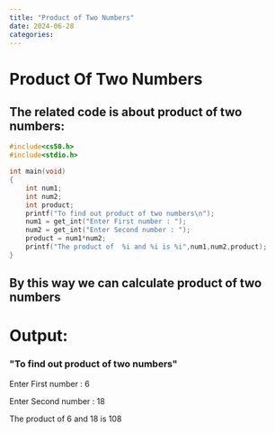 ```yaml
---
title: "Product of Two Numbers"
date: 2024-06-28
categories:
---
```


# **Product Of Two Numbers**
## The related code is about product of two numbers:
```c
#include<cs50.h>
#include<stdio.h>

int main(void)
{
    int num1;
    int num2;
    int product;
    printf("To find out product of two numbers\n");
    num1 = get_int("Enter First number : ");
    num2 = get_int("Enter Second number : ");
    product = num1*num2;
    printf("The product of  %i and %i is %i",num1,num2,product);
}
```
## By this way we can calculate product of two numbers
# Output:
### "To find out product of two numbers"

Enter First number : 6

Enter Second number : 18

The product of  6 and 18 is 108